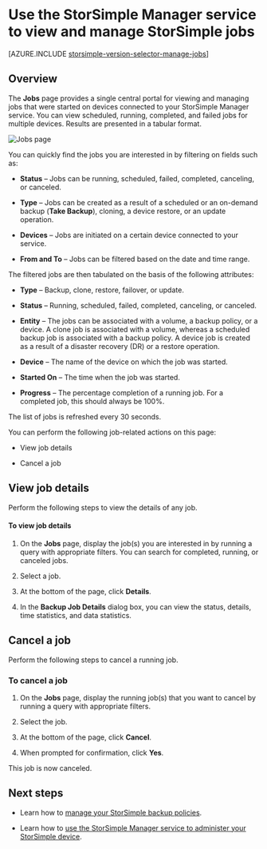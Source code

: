 <properties 
   pageTitle="View and manage StorSimple jobs | Microsoft Azure"
   description="Describes the StorSimple Manager service Jobs page and how to use it to track recent, current, and scheduled backup jobs."
   services="storsimple"
   documentationCenter="NA"
   authors="alkohli"
   manager="carmonm"
   editor=""/>
<tags 
   ms.service="storsimple"
   ms.devlang="NA"
   ms.topic="article"
   ms.tgt_pltfrm="NA"
   ms.workload="TBD"
   ms.date="08/17/2016"
   ms.author="alkohli" />

# Use the StorSimple Manager service to view and manage StorSimple jobs

[AZURE.INCLUDE [storsimple-version-selector-manage-jobs](../../includes/storsimple-version-selector-manage-jobs.md)]

## Overview

The **Jobs** page provides a single central portal for viewing and managing jobs that were started on devices connected to your StorSimple Manager service. You can view scheduled, running, completed, and failed jobs for multiple devices. Results are presented in a tabular format. 

![Jobs page](./media/storsimple-manage-jobs/HCS_JobsPage.png)

You can quickly find the jobs you are interested in by filtering on fields such as:

- **Status** – Jobs can be running, scheduled, failed, completed, canceling, or canceled.

- **Type** – Jobs can be created as a result of a scheduled or an on-demand backup (**Take Backup**), cloning, a device restore, or an update operation.

- **Devices** – Jobs are initiated on a certain device connected to your service.

- **From and To** – Jobs can be filtered based on the date and time range.

The filtered jobs are then tabulated on the basis of the following attributes:

- **Type** – Backup, clone, restore, failover, or update.

- **Status** – Running, scheduled, failed, completed, canceling, or canceled.

- **Entity** – The jobs can be associated with a volume, a backup policy, or a device. A clone job is associated with a volume, whereas a scheduled backup job is associated with a backup policy. A device job is created as a result of a disaster recovery (DR) or a restore operation.

- **Device** – The name of the device on which the job was started.

- **Started On** – The time when the job was started.

- **Progress** – The percentage completion of a running job. For a completed job, this should always be 100%.

The list of jobs is refreshed every 30 seconds.

You can perform the following job-related actions on this page:

- View job details

- Cancel a job

## View job details

Perform the following steps to view the details of any job.

#### To view job details

1. On the **Jobs** page, display the job(s) you are interested in by running a query with appropriate filters. You can search for completed, running, or canceled jobs.

2. Select a job.

3. At the bottom of the page, click **Details**.

4. In the **Backup Job Details** dialog box, you can view the status, details, time statistics, and data statistics.

## Cancel a job

Perform the following steps to cancel a running job.

### To cancel a job

1. On the **Jobs** page, display the running job(s) that you want to cancel by running a query with appropriate filters.

1. Select the job.

1. At the bottom of the page, click **Cancel**.

1. When prompted for confirmation, click **Yes**.

This job is now canceled.

## Next steps

- Learn how to [manage your StorSimple backup policies](storsimple-manage-backup-policies.md).

- Learn how to [use the StorSimple Manager service to administer your StorSimple device](storsimple-manager-service-administration.md).

